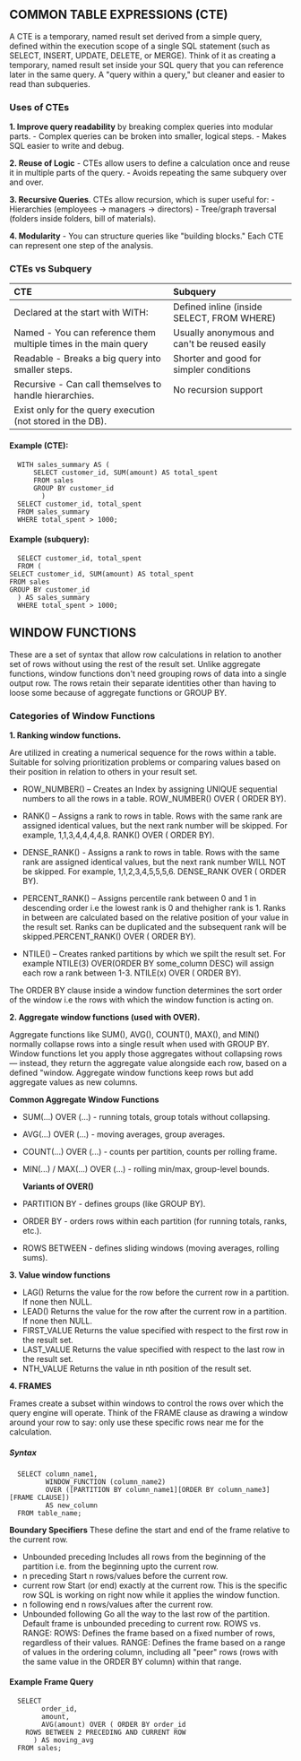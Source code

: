 ## COMMON TABLE EXPRESSIONS (CTE)
A CTE is a temporary, named result set derived from a simple query, defined within the execution scope of a single SQL statement 
(such as SELECT, INSERT, UPDATE, DELETE, or MERGE). Think of it as creating a temporary, named result set inside your SQL query 
that you can reference later in the same query. A "query within a query," but cleaner and easier to read than subqueries.

### Uses of CTEs
**1. Improve query readability** by breaking complex queries into modular parts.
      - Complex queries can be broken into smaller, logical steps.
      - Makes SQL easier to write and debug.

**2. Reuse of Logic**
      - CTEs allow users to define a calculation once and reuse it in multiple parts of the query.
      - Avoids repeating the same subquery over and over.

**3. Recursive Queries**. CTEs allow recursion, which is super useful for:
      - Hierarchies (employees → managers → directors)
      - Tree/graph traversal (folders inside folders, bill of materials).

**4. Modularity** 
      - You can structure queries like "building blocks." Each CTE can represent one step of the analysis.

### CTEs vs Subquery

| **CTE** | **Subquery**|
|  :----------------------                                        | :---------------------                         |
|  Declared at the start with WITH:                               |  Defined inline (inside SELECT, FROM WHERE)
|  Named - You can reference them multiple times in the main query|  Usually anonymous and can't be reused easily
|  Readable - Breaks a big query into smaller steps.              |  Shorter and good for simpler conditions
|  Recursive - Can call themselves to handle hierarchies.         |  No recursion support
|  Exist only for the query execution (not stored in the DB).     |

#### Example (CTE):

      WITH sales_summary AS (
          SELECT customer_id, SUM(amount) AS total_spent
          FROM sales
          GROUP BY customer_id
            )
      SELECT customer_id, total_spent
      FROM sales_summary
      WHERE total_spent > 1000;

#### Example (subquery):

      SELECT customer_id, total_spent
      FROM (
    SELECT customer_id, SUM(amount) AS total_spent
    FROM sales
    GROUP BY customer_id
      ) AS sales_summary
      WHERE total_spent > 1000;


## WINDOW FUNCTIONS
These are a set of syntax that allow row calculations in relation to another set of rows without using the rest of the result set.
Unlike aggregate functions, window functions don't need grouping rows of data into a single output row. The rows retain their separate 
identities other than having to loose some because of aggregate functions or GROUP BY.

### Categories of Window Functions

**1. Ranking window functions.**

Are utilized in creating a numerical sequence for the rows within a table. Suitable for solving prioritization problems or comparing
values based on their position in relation to others in your result set.
- ROW_NUMBER() – Creates an Index by assigning UNIQUE sequential numbers to all the rows in a table.
                       ROW_NUMBER() OVER ( ORDER BY).
                       
- RANK() – Assigns a rank to rows in table. Rows with the same rank are assigned identical values, but the next rank number will be
               skipped. For example, 1,1,3,4,4,4,4,8. RANK() OVER ( ORDER BY).
  
- DENSE_RANK() - Assigns a rank to rows in table. Rows with the same rank are assigned identical values, but the next rank number 
                     WILL NOT be skipped. For example, 1,1,2,3,4,5,5,5,6. DENSE_RANK OVER ( ORDER BY).
  
- PERCENT_RANK() – Assigns percentile rank between 0 and 1 in descending order i.e the lowest rank is 0 and thehigher rank is 1. Ranks in between are calculated based on the relative position of your value in the result set. Ranks can be duplicated and the subsequent rank will be skipped.PERCENT_RANK() OVER ( ORDER BY).
  
- NTILE() – Creates ranked partitions by which we spilt the result set. For example NTILE(3) OVER(ORDER BY some_column DESC) will assign each row a rank between 1-3. NTILE(x) OVER ( ORDER BY).
  
The ORDER BY clause inside a window function determines the sort order of the window i.e the rows with which the window function is acting on.

**2. Aggregate window functions (used with OVER).** 

Aggregate functions like SUM(), AVG(), COUNT(), MAX(), and MIN() normally collapse rows into a single result when used with GROUP BY.
Window functions let you apply those aggregates without collapsing rows — instead, they return the aggregate value alongside each row, based on a defined "window.
Aggregate window functions keep rows but add aggregate values as new columns.

**Common Aggregate Window Functions**

- SUM(...) OVER (...) - running totals, group totals without collapsing.
- AVG(...) OVER (...) - moving averages, group averages.
- COUNT(...) OVER (...) - counts per partition, counts per rolling frame.
- MIN(...) / MAX(...) OVER (...) - rolling min/max, group-level bounds.

  **Variants of OVER()**
  
- PARTITION BY - defines groups (like GROUP BY).
- ORDER BY - orders rows within each partition (for running totals, ranks, etc.).
- ROWS BETWEEN - defines sliding windows (moving averages, rolling sums).
  
**3. Value window functions**

- LAG() Returns the value for the row before the current row in a partition. If none then NULL.
- LEAD() Returns the value for the row after the current row in a partition. If none then NULL.
- FIRST_VALUE Returns the value specified with respect to the first row in the result set.
- LAST_VALUE Returns the value specified with respect to the last row in the result set.
- NTH_VALUE Returns the value in nth position of the result set.

**4. FRAMES**

Frames create a subset within windows to control the rows over which the query engine will operate. Think of the FRAME clause as drawing a window around your row to say: only use these specific rows near me for the calculation. 

##### Syntax

      SELECT column_name1,
             WINDOW_FUNCTION (column_name2)
             OVER ([PARTITION BY column_name1][ORDER BY column_name3][FRAME CLAUSE])
             AS new_column
      FROM table_name;

**Boundary Specifiers**
These define the start and end of the frame relative to the current row.

- Unbounded preceding
  Includes all rows from the beginning of the partition i.e. from the beginning upto the current row.
- n preceding
  Start n rows/values before the current row.
- current row
  Start (or end) exactly at the current row. This is the specific row SQL is working on right now while it applies the window            function.
- n following
  end n rows/values after the current row.
- Unbounded following
  Go all the way to the last row of the partition.
Default frame is unbounded preceding to current row.
ROWS vs. RANGE:
ROWS: Defines the frame based on a fixed number of rows, regardless of their values.
RANGE: Defines the frame based on a range of values in the ordering column, including all "peer" rows (rows with the same value in the ORDER BY column) within that range.

#### Example Frame Query
     
      SELECT 
            order_id,
            amount,
            AVG(amount) OVER ( ORDER BY order_id
        ROWS BETWEEN 2 PRECEDING AND CURRENT ROW
          ) AS moving_avg
      FROM sales;

